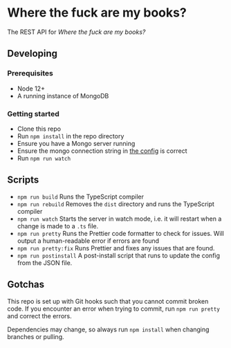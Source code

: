 # Where the fuck are my books?

The REST API for _Where the fuck are my books?_

## Developing

### Prerequisites

- Node 12+
- A running instance of MongoDB

### Getting started

- Clone this repo
- Run `npm install` in the repo directory
- Ensure you have a Mongo server running
- Ensure the mongo connection string in [the config](./config/default.json) is correct
- Run `npm run watch`

## Scripts

- `npm run build` Runs the TypeScript compiler
- `npm run rebuild` Removes the `dist` directory and runs the TypeScript compiler
- `npm run watch` Starts the server in watch mode, i.e. it will restart when a change is made to a `.ts` file.
- `npm run pretty` Runs the Prettier code formatter to check for issues. Will output a human-readable error if errors are found
- `npm run pretty:fix` Runs Prettier and fixes any issues that are found.
- `npm run postinstall` A post-install script that runs to update the config from the JSON file.

## Gotchas

This repo is set up with Git hooks such that you cannot commit broken code. If you encounter an error when trying to commit, run `npm run pretty` and correct the errors.

Dependencies may change, so always run `npm install` when changing branches or pulling.
